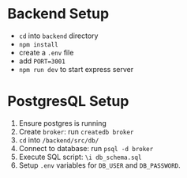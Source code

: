
# Backend Setup
- `cd` into `backend` directory
- `npm install`
- create a `.env` file
- add `PORT=3001`
- `npm run dev` to start express server

# PostgresQL Setup 
1. Ensure postgres is running
2. Create `broker`: run `createdb broker` 
3. `cd` into `/backend/src/db/`
4. Connect to database: run `psql -d broker` 
5. Execute SQL script: `\i db_schema.sql` 
6. Setup `.env` variables for `DB_USER` and `DB_PASSWORD`. 
